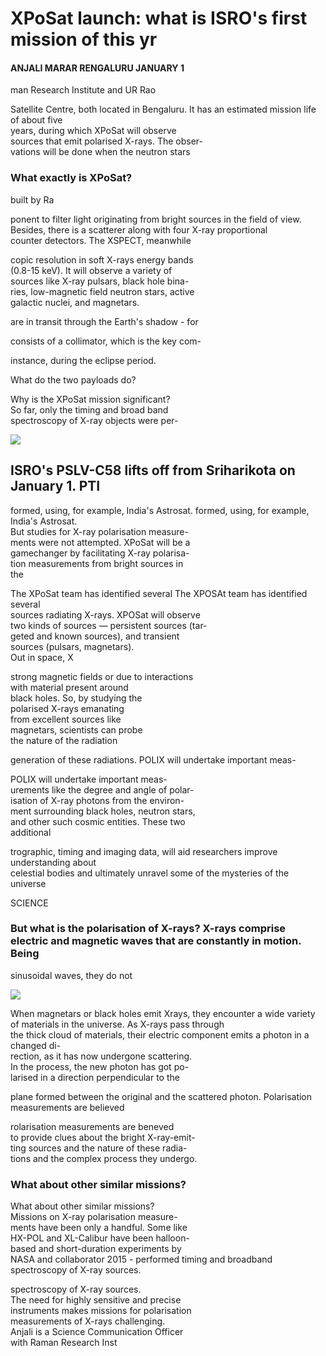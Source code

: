 # XPoSat launch: what is ISRO's first mission of this yr

#### ANJALI MARAR RENGALURU JANUARY 1

man Research Institute and UR Rao

Satellite Centre, both located in Bengaluru. It has an estimated mission life of about five<br>years, during which XPoSat will observe<br>sources that emit polarised X-rays. The obser-<br>vations will be done when the neutron stars

### What exactly is XPoSat?

built by Ra

ponent to filter light originating from bright sources in the field of view. Besides, there is a scatterer along with four X-ray proportional<br>counter detectors. The XSPECT, meanwhile

copic resolution in soft X-rays energy bands<br>(0.8-15 keV). It will observe a variety of<br>sources like X-ray pulsars, black hole bina-<br>ries, low-magnetic field neutron stars, active<br>galactic nuclei, and magnetars.

are in transit through the Earth's shadow - for

consists of a collimator, which is the key com-

instance, during the eclipse period.

What do the two payloads do?

Why is the XPoSat mission significant?<br>So far, only the timing and broad band<br>spectroscopy of X-ray objects were per-

![](_page_0_Picture_8.jpeg)

## ISRO's PSLV-C58 lifts off from Sriharikota on January $1.$ PTI

formed, using, for example, India's Astrosat. formed, using, for example, India's Astrosat.<br>But studies for X-ray polarisation measure-<br>ments were not attempted. XPoSat will be a<br>gamechanger by facilitating X-ray polarisa-<br>tion measurements from bright sources in<br>the

The XPoSat team has identified several The XPOSAt team has identified several <br>sources radiating X-rays. XPOSat will observe <br>two kinds of sources — persistent sources (tar-<br>geted and known sources), and transient <br>sources (pulsars, magnetars). <br>Out in space, X

strong magnetic fields or due to interactions<br>with material present around<br>black holes. So, by studying the<br>polarised X-rays emanating<br>from excellent sources like<br>magnetars, scientists can probe<br>the nature of the radiation

generation of these radiations. POLIX will undertake important meas-

POLIX will undertake important meas-<br>urements like the degree and angle of polar-<br>isation of X-ray photons from the environ-<br>ment surrounding black holes, neutron stars,<br>and other such cosmic entities. These two<br>additional

trographic, timing and imaging data, will aid researchers improve understanding about<br>celestial bodies and ultimately unravel some of the mysteries of the universe

SCIENCE

### But what is the polarisation of X-rays? X-rays comprise electric and magnetic waves that are constantly in motion. Being

sinusoidal waves, they do not

![](_page_0_Picture_18.jpeg)

When magnetars or black holes emit Xrays, they encounter a wide variety of materials in the universe. As X-rays pass through<br>the thick cloud of materials, their electric component emits a photon in a changed di-<br>rection, as it has now undergone scattering.<br>In the process, the new photon has got po-<br>larised in a direction perpendicular to the

plane formed between the original and the scattered photon. Polarisation measurements are believed

rolarisation measurements are beneved<br>to provide clues about the bright X-ray-emit-<br>ting sources and the nature of these radia-<br>tions and the complex process they undergo.

### What about other similar missions?

What about other similar missions?<br>Missions on X-ray polarisation measure-<br>ments have been only a handful. Some like<br>HX-POL and XL-Calibur have been halloon-<br>based and short-duration experiments by<br>NASA and collaborator  $2015$  - performed timing and broadband spectroscopy of X-ray sources.

spectroscopy of X-ray sources.<br>The need for highly sensitive and precise<br>instruments makes missions for polarisation<br>measurements of X-rays challenging.<br>Anjali is a Science Communication Officer<br>with Raman Research Inst